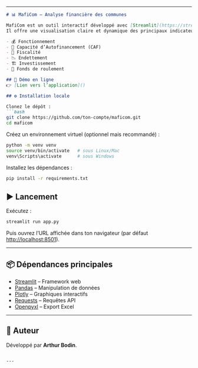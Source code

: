 
---

````markdown
# 📊 MafiCom – Analyse financière des communes

MafiCom est un outil interactif développé avec [Streamlit](https://streamlit.io/) permettant d’analyser les comptes des communes françaises.  
Il offre une visualisation claire et dynamique des principaux indicateurs financiers :

- 💰 Fonctionnement
- 🧾 Capacité d’Autofinancement (CAF)
- 🏦 Fiscalité
- 📉 Endettement
- 🏗️ Investissement
- 🔄 Fonds de roulement

## 🚀 Démo en ligne
👉 [Lien vers l’application]()

## ⚙️ Installation locale

Clonez le dépôt :
```bash
git clone https://github.com/ton-compte/maficom.git
cd maficom
````

Créez un environnement virtuel (optionnel mais recommandé) :

```bash
python -m venv venv
source venv/bin/activate   # sous Linux/Mac
venv\Scripts\activate      # sous Windows
```

Installez les dépendances :

```bash
pip install -r requirements.txt
```

## ▶️ Lancement

Exécutez :

```bash
streamlit run app.py
```

Puis ouvrez l’URL affichée dans ton navigateur (par défaut [http://localhost:8501](http://localhost:8501)).

---

## 📦 Dépendances principales

* [Streamlit](https://streamlit.io/) – Framework web
* [Pandas](https://pandas.pydata.org/) – Manipulation de données
* [Plotly](https://plotly.com/python/) – Graphiques interactifs
* [Requests](https://docs.python-requests.org/) – Requêtes API
* [Openpyxl](https://openpyxl.readthedocs.io/) – Export Excel

---

## 👤 Auteur

Développé par **Arthur Bodin**.

```

---
